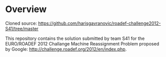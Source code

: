 # Overview

Cloned source:
https://github.com/harisgavranovic/roadef-challenge2012-S41/tree/master

This repository contains the solution submitted by team S41 for the EURO/ROADEF 2012 Challange Machine Reassignment Problem proposed by Google:
http://challenge.roadef.org/2012/en/index.php.



